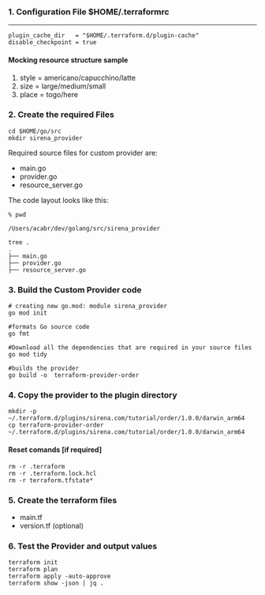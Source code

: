 
### 1. Configuration File   $HOME/.terraformrc 

---

```
plugin_cache_dir   = "$HOME/.terraform.d/plugin-cache" 
disable_checkpoint = true
```

#### Mocking resource structure sample

1. style = americano/capucchino/latte
2. size = large/medium/small
3. place = togo/here


### 2. Create the required Files


```
cd $HOME/go/src
mkdir sirena_provider
```

Required source files for custom provider are:

- main.go
- provider.go
- resource_server.go

The code layout looks like this:

```
% pwd

/Users/acabr/dev/golang/src/sirena_provider

tree .
.
├── main.go
├── provider.go
├── resource_server.go
```


### 3. Build the Custom Provider code

```
# creating new go.mod: module sirena_provider
go mod init 

#formats Go source code
go fmt  

#Download all the dependencies that are required in your source files
go mod tidy  

#builds the provider			
go build -o  terraform-provider-order
```




### 4. Copy the provider to the plugin directory 

```
mkdir -p ~/.terraform.d/plugins/sirena.com/tutorial/order/1.0.0/darwin_arm64 
cp terraform-provider-order ~/.terraform.d/plugins/sirena.com/tutorial/order/1.0.0/darwin_arm64 
```


#### Reset comands [if required]

```
rm -r .terraform
rm -r .terraform.lock.hcl
rm -r terraform.tfstate*
```


### 5. Create the terraform files 

- main.tf
- version.tf (optional)

### 6. Test the Provider and output values

```
terraform init 
terraform plan 
terraform apply -auto-approve
terraform show -json | jq .
```
